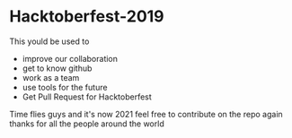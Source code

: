 # Hacktoberfest-2019
This yould be used to 
- improve our collaboration 
- get to know github
- work as a team
- use tools for the future
- Get Pull Request for Hacktoberfest

Time flies guys and it's now 2021 feel free to contribute on the repo again thanks for all the people around the world
